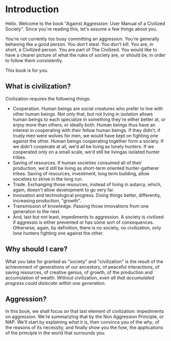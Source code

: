 Introduction
===

Hello. Welcome to the book "Against Aggression: User Manual of a Civilized Society". Since you're reading this, let's assume a few things about you.

You're not currently too busy committing an aggression. You're generally behaving like a good person. You don't steal. You don't kill. You are, in short, a Civilized person. You are part of The Civilized. You would like to have a clearer picture of what the rules of society are, or should be, in order to follow them consistently.

This book is for you.

## What is civilization?

Civilization requires the following things:

* Cooperation. Human beings are social creatures who prefer to live with other human beings. Not only that, but not living in isolation allows human beings to each specialize in something they're either better at, or enjoy more than others, or ideally both. Human beings thus have an interest in cooperating with their fellow human beings. If they didn't, if truely men were wolves for men, we would have kept on fighting one against the other. Human beings cooperating together form a society. If we didn't cooperate at all, we'd all be living as lonely hunters. If we cooperated only on a small scale, we'd still be livingas isolated hunter tribes.
* Saving of resources. If human societies consumed all of their production, we'd still be living as short-term oriented hunter-gatherer tribes. Saving of resources, investment, long term building, allow societies to strive in the long run.
* Trade. Exchanging those resources, instead of living in autarcy, which, again, doesn't allow development to go very far.
* Innovation and technological progress. Doing things better, differently, increasing production, "growth".
* Transmission of knowledge. Passing those innovations from one generation to the next.
* And, last but not least, impediments to aggression. A society is civilized if aggressio is either prevented or has some sort of consequences. Otherwise, again, by definition, there is no society, no civilization, only lone hunters fighting one against the other.

## Why should I care?

What you take for granted as "society" and "civilization" is the result of the achievement of generations of our ancestors, of peaceful interactions, of saving resources, of creative genius, of growth, of the production and accumulation of wealth. Without civilization, *even all that accumulated progress could dislocate within one generation*.

## Aggression?

In this book, we shall focus on that last element of civilization: impediments on aggression. We're summarizing that by the Non Aggression Principle, or NAP. We'll start by explaining *what* it is, then convince you of the *why*, of the reasons of its necessity, and finally show you the *how*, the applications of the principle in the world that surrounds you.
